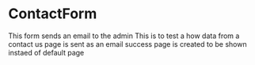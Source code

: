 # ContactForm
This form sends an email to the admin
This is to test a how data from a contact us page is sent as an email
success page is created to be shown instaed of default page
